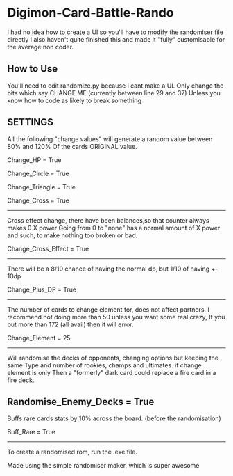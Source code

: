 # Digimon-Card-Battle-Rando

I had no idea how to create a UI so you'll have to modify the randomiser file directly
I also haven't quite finished this and made it "fully" customisable for the average non coder.

## How to Use
 
 You'll need to edit randomize.py because i cant make a UI.
 Only change the bits which say CHANGE ME (currently between line 29 and 37)
 Unless you know how to code as likely to break something

SETTINGS
---------------------------------------------------------------------

All the following "change values" will generate a random value between 80% and 120%
Of the cards ORIGINAL value.

Change_HP = True

Change_Circle = True

Change_Triangle = True

Change_Cross = True

---------------------------------------------------------------------

Cross effect change, there have been balances,so that counter always makes 0 X power
Going from 0 to "none" has a normal amount of X power and such, to make nothing too broken or bad.

Change_Cross_Effect = True

---------------------------------------------------------------------

There will be a 8/10 chance of having the normal dp, but 1/10 of having +- 10dp

Change_Plus_DP = True

---------------------------------------------------------------------
 
 The number of cards to change element for, does not affect partners.
 I recommend not doing more than 50 unless you want some real crazy, 
 If you put more than 172 (all avail) then it will error.
 
Change_Element = 25

---------------------------------------------------------------------

Will randomise the decks of opponents, changing options but keeping the same
Type and number of rookies, champs and ultimates. if change element is only
Then a "formerly" dark card could replace a fire card in a fire deck.

Randomise_Enemy_Decks = True
---------------------------------------------------------------------

Buffs rare cards stats by 10% across the board. (before the randomisation)

Buff_Rare = True

---------------------------------------------------------------------

To create a randomised rom, run the .exe file.

Made using the simple randomiser maker, which is super awesome




